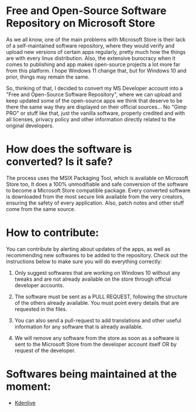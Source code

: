 # Free and Open-Source Software Repository on Microsoft Store

As we all know, one of the main problems with Microsoft Store is their lack of a self-maintained software repository, where they would verify and upload new versions of certain apps regularly, pretty much how the things are with every linux distribution. Also, the extensive burocracy when it comes to publishing and app makes open-source projects a lot more far from this platform. I hope Windows 11 change that, but for Windows 10 and prior, things may remain the same.

So, thinking of that, I decided to convert my MS Developer account into a "Free and Open-Source Software Repository", where we can upload and keep updated some of the open-source apps we think that deserve to be there the same way they are displayed on their official sources... No "Gimp PRO" or stuff like that, just the vanilla software, properly credited and with all licenses, privacy policy and other information directly related to the original developers.


# How does the software is converted? Is it safe?

The process uses the MSIX Packaging Tool, which is available on Microsoft Store too, It does a 100% unmodifiable and safe conversion of the software to become a Microsoft Store compatible package. Every converted software is downloaded from the most secure link available from the very creators, ensuring the safety of every application. Also, patch notes and other stuff come from the same source.


# How to contribute:

You can contribute by alerting about updates of the apps, as well as recommending new softwares to be added to the repository. Check out the instructions below to make sure you will do everything correctly:

1. Only suggest softwares that are working on Windows 10 without any tweaks and are not already available on the store through official developer accounts.

2. The software must be sent as a PULL REQUEST, following the structure of the others already available. You must point every details that are requested in the files.

3. You can also send a pull-request to add translations and other useful information for any software that is already available.

4. We will remove any software from the store as soon as a software is sent to the Microsoft Store from the developer account itself OR by request of the developer.


# Softwares being maintained at the moment:

- [Kdenlive](https://www.microsoft.com/en-us/p/kdenlive/9p07gfp9p554?activetab=pivot:overviewtab)
